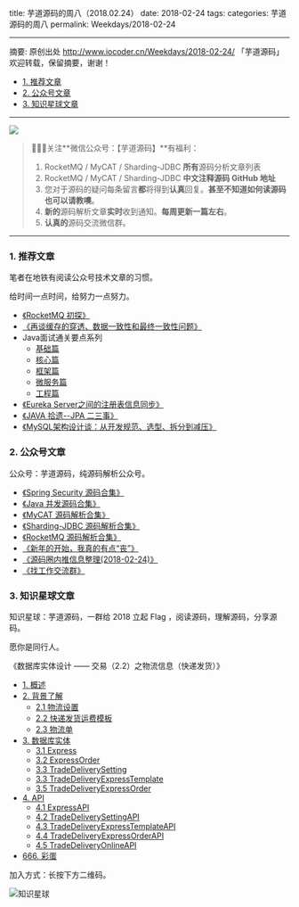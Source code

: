 title: 芋道源码的周八（2018.02.24）
date: 2018-02-24
tags:
categories: 芋道源码的周八
permalink: Weekdays/2018-02-24

-------

摘要: 原创出处 http://www.iocoder.cn/Weekdays/2018-02-24/ 「芋道源码」欢迎转载，保留摘要，谢谢！

- [1. 推荐文章](http://www.iocoder.cn/Weekdays/2018-02-24/)
- [2. 公众号文章](http://www.iocoder.cn/Weekdays/2018-02-24/)
- [3. 知识星球文章](http://www.iocoder.cn/Weekdays/2018-02-24/)

-------

![](http://www.iocoder.cn/images/common/wechat_mp_2018_05_18.jpg)

> 🙂🙂🙂关注**微信公众号：【芋道源码】**有福利：  
> 1. RocketMQ / MyCAT / Sharding-JDBC **所有**源码分析文章列表  
> 2. RocketMQ / MyCAT / Sharding-JDBC **中文注释源码 GitHub 地址**  
> 3. 您对于源码的疑问每条留言**都**将得到**认真**回复。**甚至不知道如何读源码也可以请教噢**。  
> 4. **新的**源码解析文章**实时**收到通知。**每周更新一篇左右**。  
> 5. **认真的**源码交流微信群。

-------

### 1. 推荐文章

笔者在地铁有阅读公众号技术文章的习惯。

给时间一点时间，给努力一点努力。

* [《RocketMQ 初探》](https://mp.weixin.qq.com/s?__biz=MzIxMTE0ODU5NQ==&mid=2650237063&idx=1&sn=7646287cee66258c69dbd24c624445db&chksm=8f5a02dbb82d8bcd3de004cee8029395b0a70b8f4fb24f4afb02a70b9fddbac124b40cf96542&scene=0#rd)
* [《再谈缓存的穿透、数据一致性和最终一致性问题》](https://mp.weixin.qq.com/s?__biz=MzIwMzg1ODcwMw==&mid=2247487343&idx=1&sn=6a5f60341a820465387b0ffcf48ae85b&chksm=96c9b90fa1be3019fd459f7dd1544818239bde299eb38c2a21c0c31ee5322b7db4aa6ef98bd3&mpshare=1&scene=1&srcid=0222IpCH1QBpspVKXP6FiFyz#rd)
* Java面试通关要点系列
    * [基础篇](https://mp.weixin.qq.com/s?__biz=MzA5NDg3MjAwMQ==&mid=2457102298&idx=1&sn=691e9ddfeed7e110b152f9287f799088&chksm=87c8cf74b0bf466232a42c8414ff6b6aaf36df2e88361bf0b3b714851bc7b5ba533d99d82559&mpshare=1&scene=1&srcid=0220CnwV6Iyau23jhNekt3st#rd)
    * [核心篇](https://mp.weixin.qq.com/s?__biz=MzA5NDg3MjAwMQ==&mid=2457102305&idx=1&sn=5e93cfe5a3685b2d0cbcab20fa469333&chksm=87c8cf4fb0bf4659d52380c463ca9c254b14366e539b464e87c2febc7799a9e2ef2c0e86149c&mpshare=1&scene=1&srcid=0220Aj9uAfCaU6oFm5AD95or#rd)
    * [框架篇](https://mp.weixin.qq.com/s?__biz=MzA5NDg3MjAwMQ==&mid=2457102309&idx=1&sn=56a07ff406407e50017bb8fad6ea1753&chksm=87c8cf4bb0bf465da0e878caef11f62278c0bf96f51e5e1565327707ec461053d300e21e4a20&mpshare=1&scene=1&srcid=0220oumnV2L9f4AFuLL9PxsJ#rd)
    * [微服务篇](https://mp.weixin.qq.com/s?__biz=MzA5NDg3MjAwMQ==&mid=2457102313&idx=1&sn=88c0297a9500bc01ec55e4834b1f8f0e&chksm=87c8cf47b0bf4651762f9992ccff3750cb70c9f5c02ad059efeae3957f36a54c3dc98bd75293&mpshare=1&scene=1&srcid=0220YpGQx70YPZFA3oycXhld#rd)
    * [工程篇](https://mp.weixin.qq.com/s?__biz=MzA5NDg3MjAwMQ==&mid=2457102317&idx=1&sn=5fdbc54bb182e5b5c2bd5c0bbd579ffb&chksm=87c8cf43b0bf465593f34b363cf6cc04296dc7880dfa98c024d80be72cb9df16296be51ac2de&mpshare=1&scene=1&srcid=0224N55CBeMYPx9FXGM6GiTH#rd)
* [《Eureka Server之间的注册表信息同步》](https://mp.weixin.qq.com/s?__biz=MzU1OTIzOTE0Mw==&mid=2247483749&idx=1&sn=76102774a9c2a960a7e53630b99f84ae&chksm=fc1b1bedcb6c92fbff5ae8856e51a53a33a6330944ccd65decb2dd66c2fa447f66c2ab507054&scene=0#rd)   
* [《JAVA 拾遗--JPA 二三事》](https://mp.weixin.qq.com/s?__biz=MzI0NzEyODIyOA==&mid=2247483865&idx=1&sn=83a1a9e1a5c615fcf35568bb92fcb654&chksm=e9b58812dec20104cbbf866d8b412fd36eafc82bc1fe87ade6453f3a796a148c4f97a365e432&mpshare=1&scene=1&srcid=0220aDh5wULeNRcTKg0H0nsJ#rd)
* [《MySQL架构设计谈：从开发规范、选型、拆分到减压》](https://mp.weixin.qq.com/s?__biz=MzI4NTA1MDEwNg==&mid=2650762625&idx=1&sn=e36ca5858af7c4fc60aa7339ca2d207b&chksm=f3f9d814c48e51024204a61b60dd755445ff7db2ed7354c491012f1f2fb60615981cadaf0ee8&mpshare=1&scene=1&srcid=0220hi60u9kl7UwJ9S5p7mH8#rd)

### 2. 公众号文章

公众号：芋道源码，纯源码解析公众号。

* [《Spring Security 源码合集》](https://mp.weixin.qq.com/s?__biz=MzUzMTA2NTU2Ng==&mid=2247484112&idx=1&sn=970fef371df925d2108645e3c46cc677&chksm=fa497d61cd3ef47716caffdc86f0f6864e614a253244d663bb9ce6844c5752d46b2de473d6d6#rd)
* [《Java 并发源码合集》](https://mp.weixin.qq.com/s?__biz=MzUzMTA2NTU2Ng==&mid=2247484113&idx=1&sn=f55714616e3cb0da6bddaf6eda63b45b&chksm=fa497d60cd3ef4768a2e10089440ac06fbf323c9b9e1f521d8a872c238549c45b1185d8b34a2#rd)
* [《MyCAT 源码解析合集》](https://mp.weixin.qq.com/s?__biz=MzUzMTA2NTU2Ng==&mid=2247484114&idx=1&sn=82acca19f2946fb0dfb2f0410f49f35e&chksm=fa497d63cd3ef47505fe803dc3c90fc7b21a141d1f2fe0beabdeac8f3d9c5a62c046920167de#rd)
* [《Sharding-JDBC 源码解析合集》](https://mp.weixin.qq.com/s?__biz=MzUzMTA2NTU2Ng==&mid=2247484116&idx=1&sn=3a9c7f8a1be5c4d8dc3c3b86739382cc&chksm=fa497d65cd3ef4736bebee9e95a4606215282e38edf0bc848593a675711454b8381a42571d67#rd)
* [《RocketMQ 源码解析合集》](https://mp.weixin.qq.com/s?__biz=MzUzMTA2NTU2Ng==&mid=2247484118&idx=1&sn=4551bd958b80850f2b068550e19b0b7a&chksm=fa497d67cd3ef4713d3acb3fef48c5c1f7a665ee3752f58b958cd5f83f3e128cb4453c8256b1#rd)
* [《新年的开始，我真的有点“丧”》](https://mp.weixin.qq.com/s?__biz=MzUzMTA2NTU2Ng==&mid=2247484130&idx=1&sn=a1a1f5baa0299537820b7f0bb4e571c8&chksm=fa497d53cd3ef445d9dc8845b18ca671d17043130169fa9d0eb08d5f85028825ccc668b33f81#rd)
* [《源码圈内推信息整理(2018-02-24)》](https://mp.weixin.qq.com/s?__biz=MzUzMTA2NTU2Ng==&mid=2247484132&idx=1&sn=0616a7cb2021922378af00633eef82c8&chksm=fa497d55cd3ef4432d437f5d4b44c588ea820cfb8fbc7cb9a6c9fe48316b7c90027f73f8043d#rd)
* [《找工作交流群》](https://mp.weixin.qq.com/s?__biz=MzUzMTA2NTU2Ng==&mid=2247484132&idx=2&sn=03cec3c16248b289e8cda46222d5ec42&chksm=fa497d55cd3ef443b59c27d4dd25fc77f243a94d5484e33f1c861d17d75a8b9bcd386261084b#rd)

### 3. 知识星球文章 

知识星球：芋道源码，一群给 2018 立起 Flag ，阅读源码，理解源码，分享源码。

愿你是同行人。

《数据库实体设计 —— 交易（2.2）之物流信息（快递发货）》

- [1. 概述](http://www.iocoder.cn/Entity/trade-module-deliver-express/)
- [2. 背景了解](http://www.iocoder.cn/Entity/trade-module-deliver-express/)
  - [2.1 物流设置](http://www.iocoder.cn/Entity/trade-module-deliver-express/)
  - [2.2 快递发货运费模板](http://www.iocoder.cn/Entity/trade-module-deliver-express/)
  - [2.3 物流单](http://www.iocoder.cn/Entity/trade-module-deliver-express/)
- [3. 数据库实体](http://www.iocoder.cn/Entity/trade-module-deliver-express/)
  - [3.1 Express](http://www.iocoder.cn/Entity/trade-module-deliver-express/)
  - [3.2 ExpressOrder](http://www.iocoder.cn/Entity/trade-module-deliver-express/)
  - [3.3 TradeDeliverySetting](http://www.iocoder.cn/Entity/trade-module-deliver-express/)
  - [3.3 TradeDeliveryExpressTemplate](http://www.iocoder.cn/Entity/trade-module-deliver-express/)
  - [3.5 TradeDeliveryExpressOrder](http://www.iocoder.cn/Entity/trade-module-deliver-express/)
- [4. API](http://www.iocoder.cn/Entity/trade-module-deliver-express/)
  - [4.1 ExpressAPI](http://www.iocoder.cn/Entity/trade-module-deliver-express/)
  - [4.2 TradeDeliverySettingAPI](http://www.iocoder.cn/Entity/trade-module-deliver-express/)
  - [4.3 TradeDeliveryExpressTemplateAPI](http://www.iocoder.cn/Entity/trade-module-deliver-express/)
  - [4.4 TradeDeliveryExpressOrderAPI](http://www.iocoder.cn/Entity/trade-module-deliver-express/)
  - [4.5 TradeDeliveryOnlineAPI](http://www.iocoder.cn/Entity/trade-module-deliver-express/)
- [666. 彩蛋](http://www.iocoder.cn/Entity/trade-module-deliver-express/)

加入方式：长按下方二维码。

![知识星球](http://www.iocoder.cn/images/Architecture/2017_12_29/01.png)

